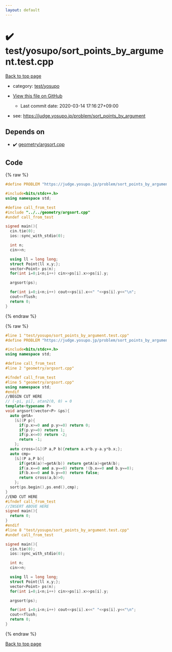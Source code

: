 ```yaml
---
layout: default
---
```


<!-- mathjax config similar to math.stackexchange -->
<script type="text/javascript" async
  src="https://cdnjs.cloudflare.com/ajax/libs/mathjax/2.7.5/MathJax.js?config=TeX-MML-AM_CHTML">
</script>
<script type="text/x-mathjax-config">
  MathJax.Hub.Config({
    TeX: { equationNumbers: { autoNumber: "AMS" }},
    tex2jax: {
      inlineMath: [ ['$','$'] ],
      processEscapes: true
    },
    "HTML-CSS": { matchFontHeight: false },
    displayAlign: "left",
    displayIndent: "2em"
  });
</script>

<script type="text/javascript" src="https://cdnjs.cloudflare.com/ajax/libs/jquery/3.4.1/jquery.min.js"></script>
<script src="https://cdn.jsdelivr.net/npm/jquery-balloon-js@1.1.2/jquery.balloon.min.js" integrity="sha256-ZEYs9VrgAeNuPvs15E39OsyOJaIkXEEt10fzxJ20+2I=" crossorigin="anonymous"></script>
<script type="text/javascript" src="../../../assets/js/copy-button.js"></script>
<link rel="stylesheet" href="../../../assets/css/copy-button.css" />


# :heavy_check_mark: test/yosupo/sort_points_by_argument.test.cpp

<a href="../../../index.html">Back to top page</a>

* category: <a href="../../../index.html#0b58406058f6619a0f31a172defc0230">test/yosupo</a>
* <a href="{{ site.github.repository_url }}/blob/master/test/yosupo/sort_points_by_argument.test.cpp">View this file on GitHub</a>
    - Last commit date: 2020-03-14 17:16:27+09:00


* see: <a href="https://judge.yosupo.jp/problem/sort_points_by_argument">https://judge.yosupo.jp/problem/sort_points_by_argument</a>


## Depends on

* :heavy_check_mark: <a href="../../../library/geometry/argsort.cpp.html">geometry/argsort.cpp</a>


## Code

<a id="unbundled"></a>
{% raw %}
```cpp
#define PROBLEM "https://judge.yosupo.jp/problem/sort_points_by_argument"

#include<bits/stdc++.h>
using namespace std;

#define call_from_test
#include "../../geometry/argsort.cpp"
#undef call_from_test

signed main(){
  cin.tie(0);
  ios::sync_with_stdio(0);

  int n;
  cin>>n;

  using ll = long long;
  struct Point{ll x,y;};
  vector<Point> ps(n);
  for(int i=0;i<n;i++) cin>>ps[i].x>>ps[i].y;

  argsort(ps);

  for(int i=0;i<n;i++) cout<<ps[i].x<<" "<<ps[i].y<<"\n";
  cout<<flush;
  return 0;
}

```
{% endraw %}

<a id="bundled"></a>
{% raw %}
```cpp
#line 1 "test/yosupo/sort_points_by_argument.test.cpp"
#define PROBLEM "https://judge.yosupo.jp/problem/sort_points_by_argument"

#include<bits/stdc++.h>
using namespace std;

#define call_from_test
#line 2 "geometry/argsort.cpp"

#ifndef call_from_test
#line 5 "geometry/argsort.cpp"
using namespace std;
#endif
//BEGIN CUT HERE
// (-pi, pi], atan2(0, 0) = 0
template<typename P>
void argsort(vector<P> &ps){
  auto getA=
    [&](P p){
      if(p.x>=0 and p.y>=0) return 0;
      if(p.y>=0) return 1;
      if(p.x<=0) return -2;
      return -1;
    };
  auto cross=[&](P a,P b){return a.x*b.y-a.y*b.x;};
  auto cmp=
    [&](P a,P b){
      if(getA(a)!=getA(b)) return getA(a)<getA(b);
      if(a.x==0 and a.y==0) return !(b.x==0 and b.y==0);
      if(b.x==0 and b.y==0) return false;
      return cross(a,b)>0;
    };
  sort(ps.begin(),ps.end(),cmp);
}
//END CUT HERE
#ifndef call_from_test
//INSERT ABOVE HERE
signed main(){
  return 0;
}
#endif
#line 8 "test/yosupo/sort_points_by_argument.test.cpp"
#undef call_from_test

signed main(){
  cin.tie(0);
  ios::sync_with_stdio(0);

  int n;
  cin>>n;

  using ll = long long;
  struct Point{ll x,y;};
  vector<Point> ps(n);
  for(int i=0;i<n;i++) cin>>ps[i].x>>ps[i].y;

  argsort(ps);

  for(int i=0;i<n;i++) cout<<ps[i].x<<" "<<ps[i].y<<"\n";
  cout<<flush;
  return 0;
}

```
{% endraw %}

<a href="../../../index.html">Back to top page</a>


